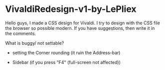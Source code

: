 # VivaldiRedesign-v1-by-LePliex

Hello guys, I made a CSS design for Vivaldi. I try to design with the CSS file the browser so possible modern. If you have suggestions, then write it in the comments.

What is buggy/ not settable?

- setting the Corner rounding (it ruin the Address-bar)

- Sidebar (if you press "F4" (full-screen not affected))
